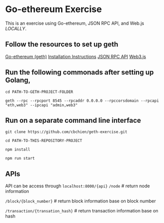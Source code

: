 # Go-ethereum Exercise
This is an exercise using Go-ethereum, JSON RPC API, and Web.js *LOCALLY*.

## Follow the resources to set up geth
[Go-ethereum (geth)](https://github.com/ethereum/go-ethereum/)
[Installation Instructions](https://github.com/ethereum/go-ethereum/wiki/Building-Ethereum#installation-instructions)
[JSON RPC API](https://github.com/ethereum/wiki/wiki/JSON-RPC)
[Web3.js](https://github.com/ethereum/web3.js/)

## Run the following commonads after setting up Golang,

`cd PATH-TO-GETH-PROJECT-FOLDER`

`geth --rpc --rpcport 8545 --rpcaddr 0.0.0.0 --rpccorsdomain --rpcapi "eth,web3" --ipcapi "admin,web3"`

## Run on a separate command line interface
`git clone https://github.com/cbchien/geth-exercise.git`

`cd PATH-TO-THIS-REPOSITORY-PROJECT`

`npm install`

`npm run start`

## APIs
API can be access through `localhost:8000/{api}`
`/node`                                  # return node information

`/block/{block_number}`                  # return block information base on block number

`/transaction/{transation_hash}`         # return transaction information base on hash
